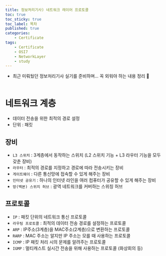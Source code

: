 ```yaml
---
title: 정보처리기사) 네트워크 레이어 프로토콜
toc: true
toc_sticky: true
toc_label: 목차
published: true
categories:
    - Certificate
tags:
    - Certificate
    - OSI7
    - NetworkLayer
    - study
---
```


* 최근 미뤄뒀던 정보처리기사 실기를 준비하며... 꼭 외워야 하는 내용 정리 🥲<br><br>
 
# 네트워크 계층
* 데이터 전송을 위한 최적의 경로 설정
* 단위 : 패킷

## 장비
* `L3 스위치` : 3계층에서 동작하는 스위치 (L2 스위치 기능 + L3 라우터 기능을 모두 갖춘 장비)
* `라우터` : 최적의 경로를 지정하고 경로에 따라 전송시키는 장비
* `게이트웨이` : 다른 통신망에 접속할 수 있게 해주는 장비
* `인터넷 공유기` : 하나의 인터넷 라인을 여러 컴퓨터가 공유할 수 있게 해주는 장비
* `망(백본) 스위치 허브` : 광역 네트워크를 커버하는 스위칭 허브

## 프로토콜
* `IP` : 패킷 단위의 네트워크 통신 프로토콜
* `라우팅 프로토콜` : 최적의 데이터 전송 경로를 설정하는 프로토콜
* `ARP` : IP주소(3계층)을 MAC주소(2계층)으로 변환하는 프로토콜
* `RARP` : MAC 주소는 알지만 IP 주소는 모를 때 사용하는 프로토콜
* `ICMP` : IP 패킷 처리 시의 문제를 알려주는 프로토콜
* `IGMP` : 멀티캐스트 실시간 전송을 위해 사용하는 프로토콜 (화상회의 등)
